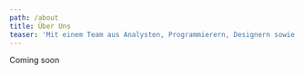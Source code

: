 ```yaml
---
path: /about
title: Über Uns
teaser: 'Mit einem Team aus Analysten, Programmierern, Designern sowie Security- und Blockchain-Spezialisten entwickelt MEDIASAPIENS Lösungen zur sicheren Digitalisierung von Geschäftsprozessen für mittelständische Unternehmen und Konzerne in Logistik, Handel, Produktion, Dienstleistung und E-Commerce.'
---
```


Coming soon

